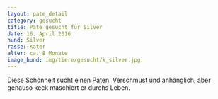 ```yaml
---
layout: pate_detail
category: gesucht
title: Pate gesucht für Silver
date: 16. April 2016
hund: Silver
rasse: Kater
alter: ca. 8 Monate
image_hund: img/tiere/gesucht/k_silver.jpg
---
```


 Diese Schönheit sucht einen Paten. Verschmust und anhänglich, aber genauso keck maschiert er durchs Leben.
